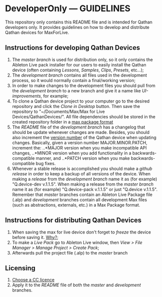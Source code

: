 # DeveloperOnly — GUIDELINES

This repository only contains this README file and is intended for Qathan developers only. It provides guidelines on how to develop and distribute Qathan devices for MaxForLive.  

## Instructions for developing Qathan Devices

1. The *master branch* is used for distribution only, so it only contains the Ableton Live pack installer for our users to easily install the Qathan device (often containing *Lessons*, *Samples*, *Clips*, *Presets*, etc...);
2. The *development branch* contains all files used in the development process, so it would normally contain a final/working version;
3. In order to make changes to the development files you should pull from the *development branch* to a new branch and give it a name like *UI-improvements*, for example;
5. To clone a Qathan device project to your computer go to the desired repository and click the *Clone in Desktop* button. Then save the repository to "~/Documents/Max/Max for Live Devices/QathanDevices/". All file dependencies should be stored in the created repository folder in a [max package format](https://cycling74.com/sdk/MaxSDK-6.1.3/html/chapter_appendix_f.html)
6. The *README* file of the *development branch* has a changelog that should be update whenever changes are made. Besides, you should also increment the [version number](http://semver.org/) of the Qathan device when updating changes. Basically, given a version number MAJOR.MINOR.PATCH, increment the:
..*MAJOR version when you make incompatible API changes,
..*MINOR version when you add functionality in a backwards-compatible manner, and
..*PATCH version when you make backwards-compatible bug fixes.
7. Whenever a stable release is accomplished you should make a *github release* in order to keep a backup of all versions of the device. When making a *release* from the *development branch* name it as (for example) "Q.device-dev v.1.1.5". When making a release from the *master branch* name it as (for example) "Q.device-pack v.1.1.5" or just "Q.device v.1.1.5". Remember that *master* branches contain an Ableton Live Package file (.alp) and *development* branches contain all development Max files (such as abstractions, externals, etc.) in a Max Package format.
 

## Instructions for distributing Qathan Devices

1. When saving the max for live device don't forget to *freeze* the device before saving it.
[Why?](https://cycling74.com/docs/max6/dynamic/c74_docs.html#live_sharing);
2. To make a *Live Pack* go to Ableton Live window, then *View > File Manager > Manage Project > Create Pack*;
3. Afterwards pull the project file (.alp) to the *master* branch 

## Licensing

1. [Choose a CC licence](https://creativecommons.org/choose/) 
2. Apply it to the *README* file of both the *master* and *development* branches.

